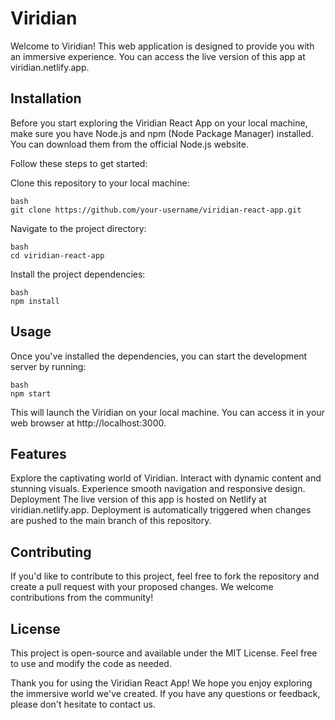 # Viridian
Welcome to Viridian! This web application is designed to provide you with an immersive experience. You can access the live version of this app at viridian.netlify.app.

## Installation
Before you start exploring the Viridian React App on your local machine, make sure you have Node.js and npm (Node Package Manager) installed. You can download them from the official Node.js website.

Follow these steps to get started:

Clone this repository to your local machine:
```
bash
git clone https://github.com/your-username/viridian-react-app.git
```
Navigate to the project directory:
```
bash
cd viridian-react-app
```
Install the project dependencies:
```
bash
npm install
```
## Usage
Once you've installed the dependencies, you can start the development server by running:

```
bash
npm start
```

This will launch the Viridian on your local machine. You can access it in your web browser at http://localhost:3000.

## Features
Explore the captivating world of Viridian.
Interact with dynamic content and stunning visuals.
Experience smooth navigation and responsive design.
Deployment
The live version of this app is hosted on Netlify at viridian.netlify.app. Deployment is automatically triggered when changes are pushed to the main branch of this repository.

## Contributing
If you'd like to contribute to this project, feel free to fork the repository and create a pull request with your proposed changes. We welcome contributions from the community!

## License
This project is open-source and available under the MIT License. Feel free to use and modify the code as needed.

Thank you for using the Viridian React App! We hope you enjoy exploring the immersive world we've created. If you have any questions or feedback, please don't hesitate to contact us.
